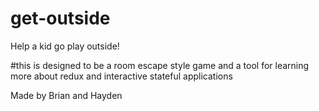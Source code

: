 # get-outside
Help a kid go play outside!


#this is designed to be a room escape style game and a tool for learning more about redux and interactive stateful applications


Made by Brian and Hayden
